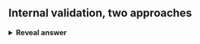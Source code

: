 ## Internal validation, two approaches
<details>
<summary><b>Reveal answer</b></summary>
Cluster cohesion: measures the distance within a cluster<br><br>Cluster separation: the distance between clusters
</details>

